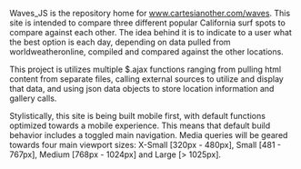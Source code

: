Waves_JS is the repository home for www.cartesianother.com/waves. This site is intended to compare three different popular California surf spots to compare against each other. The idea behind it is to indicate to a user what the best option is each day, depending on data pulled from worldweatheronline, compiled and compared against the other locations.

This project is utilizes multiple $.ajax functions ranging from pulling html content from separate files, calling external sources to utilize and display that data, and using json data objects to store location information and gallery calls.

Stylistically, this site is being built mobile first, with default functions optimized towards a mobile experience. This means that default build behavior includes a toggled main navigation. Media queries will be geared towards four main viewport sizes: X-Small [320px - 480px], Small [481 - 767px], Medium [768px - 1024px] and Large [> 1025px].
